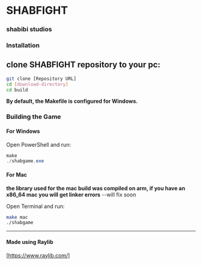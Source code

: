 # SHABFIGHT
### shabibi studios

### Installation

clone SHABFIGHT repository to your pc:
---
```bash
git clone [Repository URL]
cd [download-directory]
cd build
```

**By default, the Makefile is configured for Windows.**

### Building the Game

#### For Windows

Open PowerShell and run:

```powershell
make
./shabgame.exe
```

#### For Mac

**the library used for the mac build was compiled on arm, if you have an x86_64 mac you will get linker errors**
--will fix soon 

Open Terminal and run:

```bash
make mac
./shabgame
```

---

#### Made using Raylib
[https://www.raylib.com/]
